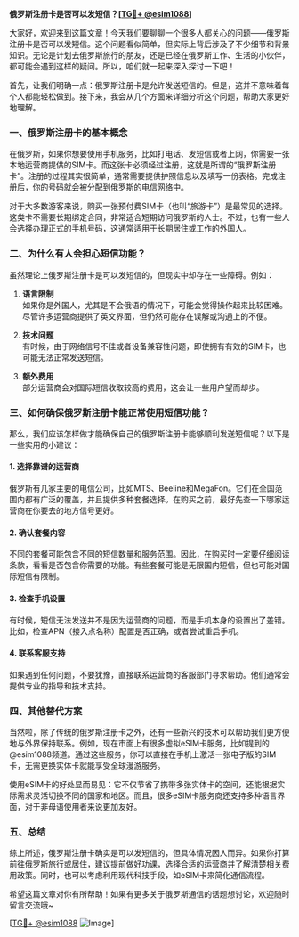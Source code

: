 **俄罗斯注册卡是否可以发短信？[[TG💪+ @esim1088](https://t.me/s/esim1088)]**

大家好，欢迎来到这篇文章！今天我们要聊聊一个很多人都关心的问题——俄罗斯注册卡是否可以发短信。这个问题看似简单，但实际上背后涉及了不少细节和背景知识。无论是计划去俄罗斯旅行的朋友，还是已经在俄罗斯工作、生活的小伙伴，都可能会遇到这样的疑问。所以，咱们就一起来深入探讨一下吧！

首先，让我们明确一点：俄罗斯注册卡是允许发送短信的。但是，这并不意味着每个人都能轻松做到。接下来，我会从几个方面来详细分析这个问题，帮助大家更好地理解。

### 一、俄罗斯注册卡的基本概念

在俄罗斯，如果你想要使用手机服务，比如打电话、发短信或者上网，你需要一张本地运营商提供的SIM卡。而这张卡必须经过注册，这就是所谓的“俄罗斯注册卡”。注册的过程其实很简单，通常需要提供护照信息以及填写一份表格。完成注册后，你的号码就会被分配到俄罗斯的电信网络中。

对于大多数游客来说，购买一张预付费SIM卡（也叫“旅游卡”）是最常见的选择。这类卡不需要长期绑定合同，非常适合短期访问俄罗斯的人士。不过，也有一些人会选择办理正式的手机号码，这通常适用于长期居住或工作的外国人。

### 二、为什么有人会担心短信功能？

虽然理论上俄罗斯注册卡是可以发短信的，但现实中却存在一些障碍。例如：

1. **语言限制**  
   如果你是外国人，尤其是不会俄语的情况下，可能会觉得操作起来比较困难。尽管许多运营商提供了英文界面，但仍然可能存在误解或沟通上的不便。

2. **技术问题**  
   有时候，由于网络信号不佳或者设备兼容性问题，即使拥有有效的SIM卡，也可能无法正常发送短信。

3. **额外费用**  
   部分运营商会对国际短信收取较高的费用，这会让一些用户望而却步。

### 三、如何确保俄罗斯注册卡能正常使用短信功能？

那么，我们应该怎样做才能确保自己的俄罗斯注册卡能够顺利发送短信呢？以下是一些实用的小建议：

#### 1. 选择靠谱的运营商
俄罗斯有几家主要的电信公司，比如MTS、Beeline和MegaFon。它们在全国范围内都有广泛的覆盖，并且提供多种套餐选择。在购买之前，最好先查一下哪家运营商在你要去的地方信号更好。

#### 2. 确认套餐内容
不同的套餐可能包含不同的短信数量和服务范围。因此，在购买时一定要仔细阅读条款，看看是否包含你需要的功能。有些套餐可能是无限国内短信，但也可能对国际短信有限制。

#### 3. 检查手机设置
有时候，短信无法发送并不是因为运营商的问题，而是手机本身的设置出了差错。比如，检查APN（接入点名称）配置是否正确，或者尝试重启手机。

#### 4. 联系客服支持
如果遇到任何问题，不要犹豫，直接联系运营商的客服部门寻求帮助。他们通常会提供专业的指导和技术支持。

### 四、其他替代方案

当然啦，除了传统的俄罗斯注册卡之外，还有一些新兴的技术可以帮助我们更方便地与外界保持联系。例如，现在市面上有很多虚拟eSIM卡服务，比如提到的@esim1088频道。通过这些服务，你可以直接在手机上激活一张电子版的SIM卡，无需更换实体卡就能享受全球漫游服务。

使用eSIM卡的好处显而易见：它不仅节省了携带多张实体卡的空间，还能根据实际需求灵活切换不同的国家和地区。而且，很多eSIM卡服务商还支持多种语言界面，对于非母语使用者来说更加友好。

### 五、总结

综上所述，俄罗斯注册卡确实是可以发短信的，但具体情况因人而异。如果你打算前往俄罗斯旅行或居住，建议提前做好功课，选择合适的运营商并了解清楚相关费用政策。同时，也可以考虑利用现代科技手段，如eSIM卡来简化通信流程。

希望这篇文章对你有所帮助！如果有更多关于俄罗斯通信的话题想讨论，欢迎随时留言交流哦~ 

[[TG💪+ @esim1088](https://t.me/s/esim1088) ![Image](https://i.postimg.cc/4NQfJmqS/Snipaste-2025-05-13-00-14-12.png)]